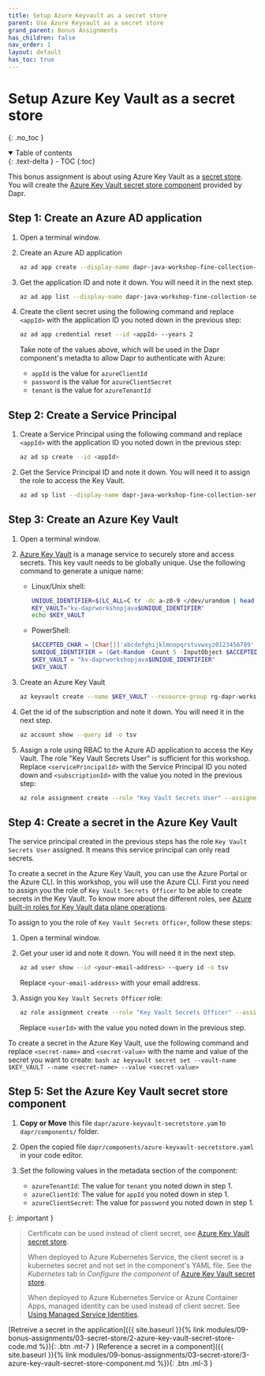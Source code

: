```yaml
---
title: Setup Azure Keyvault as a secret store
parent: Use Azure Keyvault as a secret store
grand_parent: Bonus Assignments
has_children: false
nav_order: 1
layout: default
has_toc: true
---
```


# Setup Azure Key Vault as a secret store

{: .no_toc }

<details open markdown="block">
  <summary>
    Table of contents
  </summary>
  {: .text-delta }
- TOC
{:toc}
</details>

This bonus assignment is about using Azure Key Vault as a [secret store](https://docs.dapr.io/operations/components/setup-secret-store/). You will create the [Azure Key Vault secret store component](https://docs.dapr.io/reference/components-reference/supported-secret-stores/azure-keyvault/) provided by Dapr.

## Step 1: Create an Azure AD application

1. Open a terminal window.
   
1. Create an Azure AD application
    ```bash
    az ad app create --display-name dapr-java-workshop-fine-collection-service
    ```

1. Get the application ID and note it down. You will need it in the next step.
    ```bash
    az ad app list --display-name dapr-java-workshop-fine-collection-service --query [].appId -o tsv
    ```

1. Create the client secret using the following command and replace `<appId>` with the application ID you noted down in the previous step:
    ```bash
    az ad app credential reset --id <appId> --years 2
    ```
    Take note of the values above, which will be used in the Dapr component's metadta to allow Dapr to authenticate with Azure:
    - `appId` is the value for `azureClientId`
    - `password` is the value for `azureClientSecret`
    - `tenant` is the value for `azureTenantId`

## Step 2: Create a Service Principal

1. Create a Service Principal using the following command and replace `<appId>` with the application ID you noted down in the previous step:
    ```bash
    az ad sp create --id <appId>
    ```

1. Get the Service Principal ID and note it down. You will need it to assign the role to access the Key Vault.
    ```bash
    az ad sp list --display-name dapr-java-workshop-fine-collection-service --query [].id -o tsv
    ```

## Step 3: Create an Azure Key Vault

1. Open a terminal window.

1. [Azure Key Vault](https://learn.microsoft.com/en-us/azure/key-vault/general/) is a manage service to securely store and access secrets. This key vault needs to be globally unique. Use the following command to generate a unique name:

    - Linux/Unix shell:

        ```bash
        UNIQUE_IDENTIFIER=$(LC_ALL=C tr -dc a-z0-9 </dev/urandom | head -c 5)
        KEY_VAULT="kv-daprworkshopjava$UNIQUE_IDENTIFIER"
        echo $KEY_VAULT
        ```
   
    - PowerShell:

        ```powershell
        $ACCEPTED_CHAR = [Char[]]'abcdefghijklmnopqrstuvwxyz0123456789'
        $UNIQUE_IDENTIFIER = (Get-Random -Count 5 -InputObject $ACCEPTED_CHAR) -join ''
        $KEY_VAULT = "kv-daprworkshopjava$UNIQUE_IDENTIFIER"
        $KEY_VAULT
        ```

1. Create an Azure Key Vault
    ```bash
    az keyvault create --name $KEY_VAULT --resource-group rg-dapr-workshop-java --location eastus --enable-rbac-authorization true
    ```

1. Get the id of the subscription and note it down. You will need it in the next step.
    ```bash
    az account show --query id -o tsv
    ```

1. Assign a role using RBAC to the Azure AD application to access the Key Vault. The role "Key Vault Secrets User" is sufficient for this workshop. Replace `<servicePrincipalId>` with the Service Principal ID you noted down and `<subscriptionId>` with the value you noted in the previous step:
    ```bash
    az role assignment create --role "Key Vault Secrets User" --assignee <servicePrincipalId> --scope "/subscriptions/<subscriptionid>/resourcegroups/dapr-workshop-java/providers/Microsoft.KeyVault/vaults/$KEY_VAULT"
    ```

## Step 4: Create a secret in the Azure Key Vault

The service principal created in the previous steps has the role `Key Vault Secrets User` assigned. It means this service principal can only read secrets.

To create a secret in the Azure Key Vault, you can use the Azure Portal or the Azure CLI. In this workshop, you will use the Azure CLI. First you need to assign you the role of `Key Vault Secrets Officer` to be able to create secrets in the Key Vault. To know more about the different roles, see [Azure built-in roles for Key Vault data plane operations](https://learn.microsoft.com/en-us/azure/key-vault/general/rbac-guide?tabs=azure-cli#azure-built-in-roles-for-key-vault-data-plane-operations).

To assign to you the role of `Key Vault Secrets Officer`, follow these steps:

1. Open a terminal window.
   
1. Get your user id and note it down. You will need it in the next step.
    ```bash
    az ad user show --id <your-email-address> --query id -o tsv
    ```
    Replace `<your-email-address>` with your email address.

1. Assign you `Key Vault Secrets Officer` role:
    ```bash
    az role assignment create --role "Key Vault Secrets Officer" --assignee <userId> --scope "/subscriptions/<subscriptionid>/resourcegroups/dapr-workshop-java/providers/Microsoft.KeyVault/vaults/$KEY_VAULT"
    ```
    Replace `<userId>` with the value you noted down in the previous step.
    

To create a secret in the Azure Key Vault, use the following command and replace `<secret-name>` and `<secret-value>` with the name and value of the secret you want to create:
    ```bash
    az keyvault secret set --vault-name $KEY_VAULT --name <secret-name> --value <secret-value>
    ```

## Step 5: Set the Azure Key Vault secret store component

1. **Copy or Move** this file `dapr/azure-keyvault-secretstore.yam` to `dapr/components/` folder.

1. Open the copied file `dapr/components/azure-keyvault-secretstore.yaml` in your code editor.

1. Set the following values in the metadata section of the component:
    - `azureTenantId`: The value for `tenant` you noted down in step 1.
    - `azureClientId`: The value for `appId` you noted down in step 1.
    - `azureClientSecret`: The value for `password` you noted down in step 1.

{: .important }
> Certificate can be used instead of client secret, see [Azure Key Vault secret store](https://docs.dapr.io/reference/components-reference/supported-secret-stores/azure-keyvault/).
>
> When deployed to Azure Kubernetes Service, the client secret is a kubernetes secret and not set in the component's YAML file. See the *Kubernetes* tab in *Configure the component* of [Azure Key Vault secret store](https://docs.dapr.io/reference/components-reference/supported-secret-stores/azure-keyvault/).
>
> When deployed to Azure Kubernetes Service or Azure Container Apps, managed identity can be used instead of client secret. See [Using Managed Service Identities](https://docs.dapr.io/developing-applications/integrations/azure/authenticating-azure/#using-managed-service-identities).
>

<!-- ----------------------------- NAVIGATION ------------------------------ -->

<span class="fs-3">
[Retreive a secret in the application]({{ site.baseurl }}{% link modules/09-bonus-assignments/03-secret-store/2-azure-key-vault-secret-store-code.md %}){: .btn .mt-7 }
</span>
<span class="fs-3">
[Reference a secret in a component]({{ site.baseurl }}{% link modules/09-bonus-assignments/03-secret-store/3-azure-key-vault-secret-store-component.md %}){: .btn .ml-3 }
</span>

